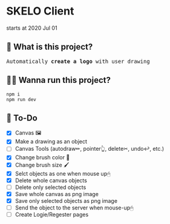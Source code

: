 # SKELO Client

starts at 2020 Jul 01

## 💁 What is this project?

<pre>
Automatically <b>create a logo</b> with user drawing
</pre>

## 🏃‍♀️ Wanna run this project?

```
npm i
npm run dev
```

## 📝 To-Do

- [x] Canvas 🖼️
- [x] Make a drawing as an object
- [ ] Canvas Tools (autodraw✏, pointer👆, delete✂, undo↩, etc.)
- [x] Change brush color 🎨
- [x] Change brush size 🖌️
- [x] Selct objects as one when mouse up🖱
- [x] Delete whole canvas objects
- [ ] Delete only selected objects
- [x] Save whole canvas as png image
- [x] Save only selected objects as png image
- [ ] Send the object to the server when mouse-up🖱
- [ ] Create Logie/Regester pages
